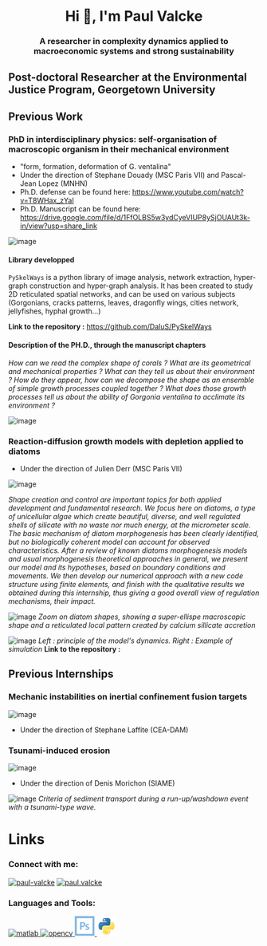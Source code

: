 <h1 align="center">Hi 👋, I'm Paul Valcke</h1>
<h3 align="center">A researcher in complexity dynamics applied to macroeconomic systems and strong sustainability</h3>

## Post-doctoral Researcher at the Environmental Justice Program, Georgetown University



## Previous Work 

### PhD in interdisciplinary physics: self-organisation of macroscopic organism in their mechanical environment
* "form, formation, deformation of G. ventalina"
* Under the direction of Stephane Douady (MSC Paris VII) and Pascal-Jean Lopez (MNHN)
* Ph.D. defense can be found here: https://www.youtube.com/watch?v=T8WHax_zYaI
* Ph.D. Manuscript can be found here: https://drive.google.com/file/d/1FfOLBS5w3ydCyeVIUP8ySjOUAUt3k-in/view?usp=share_link

![image](https://user-images.githubusercontent.com/11523050/234636816-6a3dc19d-f91a-44ce-89e5-281d02ead766.png)

#### Library developped

`PySkelWays` is a python library of image analysis, network extraction, hyper-graph construction and hyper-graph analysis. It has been created to study 2D reticulated spatial networks, and can be used on various subjects (Gorgonians, cracks patterns, leaves, dragonfly wings, cities network, jellyfishes, hyphal growth...)

**Link to the repository :** https://github.com/DaluS/PySkelWays

#### Description of the PH.D., through the manuscript chapters 

*How can we read the complex shape of corals ? What are its geometrical and mechanical properties ? What can they tell us about their environment ? How do they appear, how can we decompose the shape as an ensemble of simple growth processes coupled together ? What does those growth processes tell us about the ability of Gorgonia ventalina to acclimate its environment ?*

![image](https://user-images.githubusercontent.com/11523050/234803817-fbc904a7-b1b5-499c-a4e4-9cc93b084a0d.png)

###  Reaction-diffusion growth models with depletion applied to diatoms
* Under the direction of Julien Derr (MSC Paris VII)

![image](https://user-images.githubusercontent.com/11523050/234644907-b914dd1f-b609-4059-9ae1-8e534fc03711.png)

*Shape creation and control are important topics for both applied development and fundamental research. We focus here on diatoms, a type of unicellular algae which create beautiful, diverse, and well regulated shells of silicate with no waste nor much energy, at the micrometer scale. The basic mechanism of diatom morphogenesis has been clearly identified, but no biologically coherent model can account for observed characteristics. After a review of known diatoms morphogenesis models and usual morphogenesis theoretical approaches in general, we present our model and its hypotheses, based on boundary conditions and movements. We then develop our numerical approach with a new code structure using finite elements, and finish with the qualitative results we obtained during this internship, thus giving a good overall view of regulation mechanisms, their impact.*

![image](https://user-images.githubusercontent.com/11523050/234805072-52cde804-ad39-4b3e-867b-8fd0842e1f99.png)
*Zoom on diatom shapes, showing a super-ellispe macroscopic shape and a reticulated local pattern created by calcium sillicate accretion* 

![image](https://user-images.githubusercontent.com/11523050/234807575-9cc252de-8f42-4f39-a19a-afede947b3ec.png)
*Left : principle of the model's dynamics. Right : Example of simulation*
**Link to the repository :** 

## Previous Internships

### Mechanic instabilities on inertial confinement fusion targets 
![image](https://user-images.githubusercontent.com/11523050/234812252-3f2ee34e-6152-4328-9733-6918c8107d1e.png)
* Under the direction of Stephane Laffite (CEA-DAM) 



### Tsunami-induced erosion
![image](https://user-images.githubusercontent.com/11523050/234810622-d9a98e50-8a1a-42a6-a15d-f6a0ae852001.png)
* Under the direction of Denis Morichon (SIAME)

![image](https://user-images.githubusercontent.com/11523050/234811048-d90e52b2-12db-4ab3-8675-5993f2a4d6df.png)
*Criteria of sediment transport during a run-up/washdown event with a tsunami-type wave.*

# Links

<h3 align="left">Connect with me:</h3>
<p align="left">
<a href="https://linkedin.com/in/paul-valcke" target="blank"><img align="center" src="https://raw.githubusercontent.com/rahuldkjain/github-profile-readme-generator/master/src/images/icons/Social/linked-in-alt.svg" alt="paul-valcke" height="30" width="40" /></a>
<a href="https://fb.com/paul.valcke" target="blank"><img align="center" src="https://raw.githubusercontent.com/rahuldkjain/github-profile-readme-generator/master/src/images/icons/Social/facebook.svg" alt="paul.valcke" height="30" width="40" /></a>
</p>

<h3 align="left">Languages and Tools:</h3>
<p align="left"> <a href="https://www.mathworks.com/" target="_blank" rel="noreferrer"> <img src="https://upload.wikimedia.org/wikipedia/commons/2/21/Matlab_Logo.png" alt="matlab" width="40" height="40"/> </a> <a href="https://opencv.org/" target="_blank" rel="noreferrer"> <img src="https://www.vectorlogo.zone/logos/opencv/opencv-icon.svg" alt="opencv" width="40" height="40"/> </a> <a href="https://www.photoshop.com/en" target="_blank" rel="noreferrer"> <img src="https://raw.githubusercontent.com/devicons/devicon/master/icons/photoshop/photoshop-line.svg" alt="photoshop" width="40" height="40"/> </a> <a href="https://www.python.org" target="_blank" rel="noreferrer"> <img src="https://raw.githubusercontent.com/devicons/devicon/master/icons/python/python-original.svg" alt="python" width="40" height="40"/> </a> </p>
